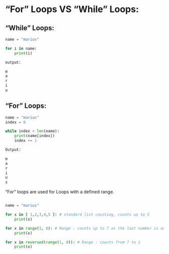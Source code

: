 # “For” Loops VS “While” Loops:

## “While” Loops:

```python
name = "marius"

for i in name:
    print(i)

output:

m
a
r
i
u

```

## “For” Loops:

```python
name = "marius"
index = 0 

while index < len(name):
    print(name[index])
    index += 1

Output:

m
a
r
i
u
s

```

“For” loops are used for Loops with a defined range.

```python

name = "marius"

for x in [ 1,2,3,4,5 ]: # standard list counting, counts up to 5
    print(x)

for x in range(1, 8): # Range : counts up to 7 as the last number is out of the list
    print(x)

for x in reversed(range(1, 8)): # Range : counts from 7 to 1
    print(x)

```